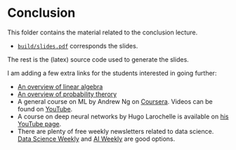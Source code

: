 # Conclusion
This folder contains the material related to the conclusion lecture. 
- [`build/slides.pdf`](build/slides.pdf) corresponds the slides.

The rest is the (latex) source code used to generate the slides.

I am adding a few extra links for the students interested in going further:
- [An overview of linear algebra](https://see.stanford.edu/materials/aimlcs229/cs229-linalg.pdf)
- [An overview of probability therory](https://see.stanford.edu/materials/aimlcs229/cs229-prob.pdf)
- A general course on ML by Andrew Ng on [Coursera](https://www.coursera.org/learn/machine-learning). Videos can be found on [YouTube](https://www.youtube.com/watch?v=qeHZOdmJvFU&list=PLZ9qNFMHZ-A4rycgrgOYma6zxF4BZGGPW).
- A course on deep neural networks by Hugo Larochelle is available on [his YouTube page](https://www.youtube.com/playlist?list=PL6Xpj9I5qXYEcOhn7TqghAJ6NAPrNmUBH).
- There are plenty of free weekly newsletters related to data science. [Data Science Weekly](https://www.datascienceweekly.org/) and [AI Weekly](http://aiweekly.co/) are good options.